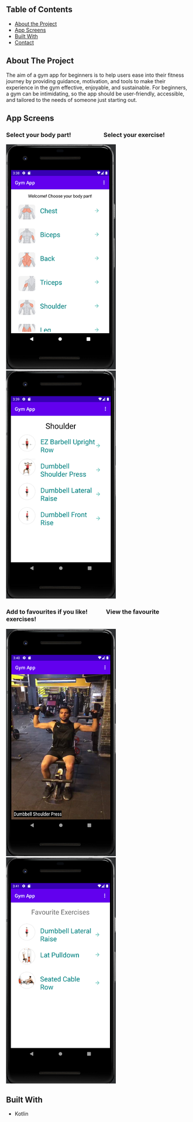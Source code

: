 ## Table of Contents

* [About the Project](#about-the-project)
* [App Screens](#app-screens)
* [Built With](#built-with)
* [Contact](#contact)

## About The Project

The aim of a gym app for beginners is to help users ease into their fitness journey by providing guidance, motivation, and tools to make their experience in the gym effective, enjoyable, and sustainable. For beginners, a gym can be intimidating, so the app should be user-friendly, accessible, and tailored to the needs of someone just starting out.

## App Screens
### Select your body part! &nbsp;&nbsp;&nbsp;&nbsp;&nbsp;&nbsp;&nbsp;&nbsp;&nbsp;&nbsp;&nbsp;&nbsp;&nbsp;&nbsp;&nbsp;&nbsp;&nbsp;&nbsp;&nbsp;&nbsp;&nbsp; Select your exercise!
![alt text](https://github.com/enes-sahinn/Gym-App/blob/master/app_screen1.png) &nbsp;&nbsp;&nbsp;&nbsp;&nbsp;
![alt text](https://github.com/enes-sahinn/Gym-App/blob/master/app_screen2.png)

### Add to favourites if you like! &nbsp;&nbsp;&nbsp;&nbsp;&nbsp;&nbsp;&nbsp;&nbsp;&nbsp;&nbsp;&nbsp; View the favourite exercises!
![alt text](https://github.com/enes-sahinn/Gym-App/blob/master/app_screen3.png) &nbsp;&nbsp;&nbsp;&nbsp;&nbsp;
![alt text](https://github.com/enes-sahinn/Gym-App/blob/master/app_screen4.png)

## Built With
* Kotlin

